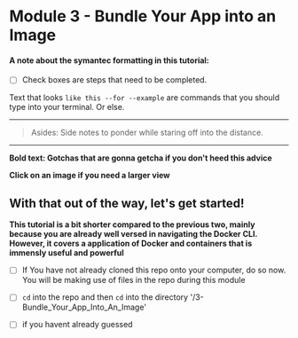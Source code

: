 # Module 3 - Bundle Your App into an Image

#### A note about the symantec formatting in this tutorial:

- [ ] Check boxes are steps that need to be completed.

Text that looks `like this --for --example` are commands that you should type into your terminal. Or else.

---
>Asides: Side notes to ponder while staring off into the distance.

---

**Bold text: Gotchas that are gonna getcha if you don't heed this advice**

**Click on an image if you need a larger view**

## With that out of the way, let's get started!

**This tutorial is a bit shorter compared to the previous two, mainly because you are already well versed in navigating the Docker CLI. However, it covers a application of Docker and containers that is immensly useful and powerful**

- [ ] If You have not already cloned this repo onto your computer, do so now. You will be making use of files in the repo during this module

- [ ] `cd` into the repo and then `cd` into the directory '/3-Bundle_Your_App_Into_An_Image'

- [ ] if you havent already guessed


















